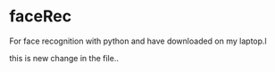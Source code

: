 
# faceRec 
For face recognition with python and have downloaded on my laptop.l

this is new change in the file..

